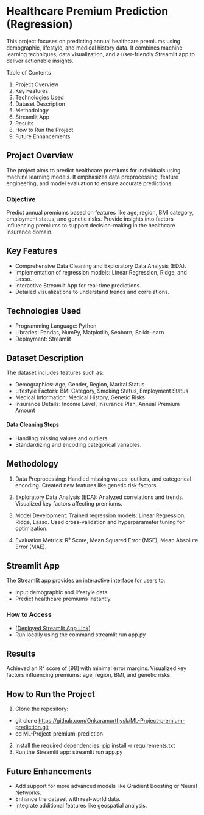 # Healthcare Premium Prediction (Regression)

This project focuses on predicting annual healthcare premiums using demographic, lifestyle, and medical history data. It combines machine learning techniques, data visualization, and a user-friendly Streamlit app to deliver actionable insights.

Table of Contents
1) Project Overview
2) Key Features
3) Technologies Used
4) Dataset Description
5) Methodology
6) Streamlit App
7) Results
8) How to Run the Project
9) Future Enhancements

## Project Overview

The project aims to predict healthcare premiums for individuals using machine learning models. It emphasizes data preprocessing, feature engineering, and model evaluation to ensure accurate predictions.

### Objective
Predict annual premiums based on features like age, region, BMI category, employment status, and genetic risks.
Provide insights into factors influencing premiums to support decision-making in the healthcare insurance domain.

## Key Features
* Comprehensive Data Cleaning and Exploratory Data Analysis (EDA).
* Implementation of regression models: Linear Regression, Ridge, and Lasso.
* Interactive Streamlit App for real-time predictions.
* Detailed visualizations to understand trends and correlations.

## Technologies Used

* Programming Language: Python
* Libraries: Pandas, NumPy, Matplotlib, Seaborn, Scikit-learn
* Deployment: Streamlit

## Dataset Description

The dataset includes features such as:

* Demographics: Age, Gender, Region, Marital Status
* Lifestyle Factors: BMI Category, Smoking Status, Employment Status
* Medical Information: Medical History, Genetic Risks
* Insurance Details: Income Level, Insurance Plan, Annual Premium Amount

#### Data Cleaning Steps

* Handling missing values and outliers.
* Standardizing and encoding categorical variables.

## Methodology

1) Data Preprocessing:
Handled missing values, outliers, and categorical encoding.
Created new features like genetic risk factors.

2) Exploratory Data Analysis (EDA):
Analyzed correlations and trends.
Visualized key factors affecting premiums.

3) Model Development:
Trained regression models: Linear Regression, Ridge, Lasso.
Used cross-validation and hyperparameter tuning for optimization.

4) Evaluation Metrics:
R² Score, Mean Squared Error (MSE), Mean Absolute Error (MAE).

## Streamlit App

The Streamlit app provides an interactive interface for users to:
* Input demographic and lifestyle data.
* Predict healthcare premiums instantly.
  
### How to Access
* [[Deployed Streamlit App Link](https://onkaramurthysk-ml-project-premium-prediction.streamlit.app/)] 
* Run locally using the command
   streamlit run app.py

## Results

Achieved an R² score of [98] with minimal error margins.
Visualized key factors influencing premiums: age, region, BMI, and genetic risks.

## How to Run the Project

1) Clone the repository:
* git clone https://github.com/Onkaramurthysk/ML-Project-premium-prediction.git
* cd ML-Project-premium-prediction

2) Install the required dependencies:
pip install -r requirements.txt
3) Run the Streamlit app:
streamlit run app.py

## Future Enhancements

* Add support for more advanced models like Gradient Boosting or Neural Networks.
* Enhance the dataset with real-world data.
* Integrate additional features like geospatial analysis.


